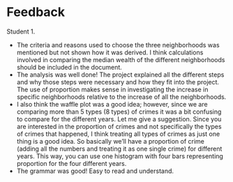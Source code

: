 # Feedback

Student 1.

* The criteria and reasons used to choose the three neighborhoods was mentioned but not shown how it was derived. I think calculations involved in comparing the median wealth of the different neighborhoods should be included in the document.
* The analysis was well done! The project explained all the different steps and why those steps were necessary and how they fit into the project. The use of proportion makes sense in investigating the increase in specific neighborhoods relative to the increase of all the neighborhoods.
* I also think the waffle plot was a good idea; however, since we are comparing more than 5 types (8 types) of crimes it was a bit confusing to compare for the different years. Let me give a suggestion. Since you are interested in the proportion of crimes and not specifically the types of crimes that happened, I think treating all types of crimes as just one thing is a good idea. So basically we’ll have a proportion of crime (adding all the numbers and treating it as one single crime) for different years. This way, you can use one histogram with four bars representing proportion for the four different years.
* The grammar was good! Easy to read and understand.
